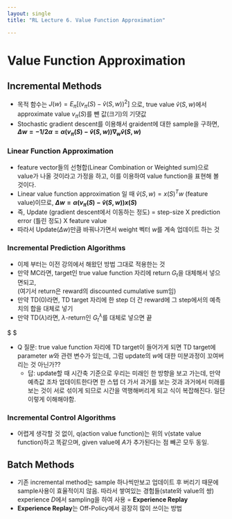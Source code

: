 ```yaml
---
layout: single   
title: "RL Lecture 6. Value Function Approximation"   

---
```


# Value Function Approximation

## Incremental Methods

- 목적 함수는 $J(w) = E_\pi[(v_\pi(S)-\hat{v}(S,w))^2]$ 으로, true value $\hat{v}(S,w)$에서 approximate value $v_\pi(S)$를 뺀 값(크기)의 기댓값
- Stochastic gradient descent를 이용해서 graident에 대한 sample을 구하면,  
**$\Delta w = -1/2\alpha  = \alpha(v_\pi(S)-\hat{v}(S,w))\nabla_w\hat{v}(S,w)$**

### Linear Function Approximation

- feature vector들의 선형합(Linear Combination or Weighted sum)으로 value가 나올 것이라고 가정을 하고, 이를 이용하여 value function을 표현해 볼 것이다.
- Linear value function approximation 일 때 $\hat{v}(S,w) = x(S)^Tw$ (feature value)이므로, **$\Delta w = \alpha(v_\pi(S)-\hat{v}(S,w))x(S)$**
- 즉, Update (gradient descent에서 이동하는 정도) = step-size X prediction error (틀린 정도) X feature value
- 따라서 Update($\Delta w$)만큼 바꿔나가면서 weight 벡터 $w$를 계속 업데이트 하는 것

### Incremental Prediction Algorithms

- 이제 부터는 이전 강의에서 해왔던 방법 그대로 적용한는 것
- 만약 MC라면, target인 true value function 자리에 return $G_t$을 대체해서 넣으면되고,  
(여기서 return은 reward의 discounted cumulative sum임)
- 만약 TD(0)라면, TD target 자리에 한 step 더 간 reward에 그 step에서의 예측치의 합을 대체로 넣기
- 만약 TD($\lambda$)라면, $\lambda$-return인 $G_t^\lambda$를 대체로 넣으면 끝

$ $
- Q 질문: true value function 자리에 TD target이 들어가게 되면 TD target에 parameter $w$와 관련 변수가 있는데, 그럼 update의 $w$에 대한 미분과정이 꼬여버리는 것 아닌가??
    - 답: update할 때 시간축 기준으로 우리는 미래인 한 방향을 보고 가는데, 만약 예측값 조차 업데이트한다면 한 스텝 더 가서 과거를 보는 것과 과거에서 미래를 보는 것이 서로 섞이게 되므로 시간을 역행해버리게 되고 식이 복잡해진다. 일단 이렇게 이해해야함.


### Incremental Control Algorithms

- 어렵게 생각할 것 없이, q(action value function)는 위의 v(state value function)하고 똑같으며, given value에 $A$가 추가된다는 점 빼곤 모두 동일.


## Batch Methods

- 기존 incremental method는 sample 하나씩만보고 업데이트 후 버리기 때문에 sample사용이 효율적이지 않음. 따라서 쌓여있는 경험들(state와 value의 쌍) experience $D$에서 sampling을 하여 사용 = **Experience Replay**
- **Experience Replay**는 Off-Policy에서 굉장히 많이 쓰이는 방법
